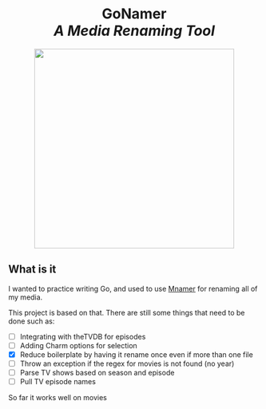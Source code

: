 <h1 align="center">
  GoNamer
  <br>
  <i>A Media Renaming Tool</i>
</h1>

<p align="center">
  <img src="https://raw.githubusercontent.com/catppuccin/catppuccin/main/assets/palette/macchiato.png" width="400" />
</p>

## What is it

I wanted to practice writing Go, and used to use <a href="https://github.com/jkwill87/mnamer">Mnamer</a>
for renaming all of my media. 

This project is based on that. There are still some things
that need to be done such as:

- [ ] Integrating with theTVDB for episodes
- [ ] Adding Charm options for selection
- [x] Reduce boilerplate by having it rename once even if more than one file
- [ ] Throw an exception if the regex for movies is not found (no year)
- [ ] Parse TV shows based on season and episode
- [ ] Pull TV episode names

So far it works well on movies
